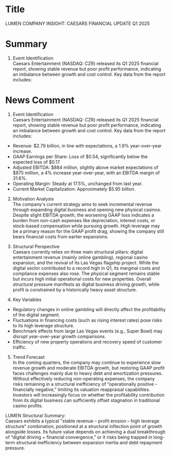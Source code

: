 # Title
LUMEN COMPANY INSIGHT: CAESARS FINANCIAL UPDATE Q1 2025

# Summary
1. Event Identification  
Caesars Entertainment (NASDAQ: CZR) released its Q1 2025 financial report, showing stable revenue but poor profit performance, indicating an imbalance between growth and cost control. Key data from the report includes:

# News Comment
1. Event Identification  
Caesars Entertainment (NASDAQ: CZR) released its Q1 2025 financial report, showing stable revenue but poor profit performance, indicating an imbalance between growth and cost control. Key data from the report includes:

- Revenue: $2.79 billion, in line with expectations, a 1.9% year-over-year increase.
- GAAP Earnings per Share: Loss of $0.54, significantly below the expected loss of $0.17.
- Adjusted EBITDA: $884 million, slightly above market expectations of $875 million, a 4% increase year-over-year, with an EBITDA margin of 31.6%.
- Operating Margin: Steady at 17.5%, unchanged from last year.
- Current Market Capitalization: Approximately $5.95 billion.

2. Motivation Analysis  
The company's current strategy aims to seek incremental revenue through expanding digital business and opening new physical casinos. Despite slight EBITDA growth, the worsening GAAP loss indicates a burden from non-cash expenses like depreciation, interest costs, or stock-based compensation while pursuing growth. High leverage may be a primary reason for the GAAP profit drag, showing the company still bears financial costs from earlier expansions.

3. Structural Perspective  
Caesars currently relies on three main structural pillars: digital entertainment revenue (mainly online gambling), regional casino expansion, and the revival of its Las Vegas flagship project. While the digital sector contributed to a record high in Q1, its marginal costs and compliance expenses also rose. The physical segment remains stable but incurs high initial operational costs for new properties. Overall structural pressure manifests as digital business driving growth, while profit is constrained by a historically heavy asset structure.

4. Key Variables  
- Regulatory changes in online gambling will directly affect the profitability of the digital segment.
- Fluctuations in financing costs (such as rising interest rates) pose risks to its high leverage structure.
- Benchmark effects from large Las Vegas events (e.g., Super Bowl) may disrupt year-over-year growth comparisons.
- Efficiency of new property operations and recovery speed of customer traffic.

5. Trend Forecast  
In the coming quarters, the company may continue to experience slow revenue growth and moderate EBITDA growth, but restoring GAAP profit faces challenges mainly due to heavy debt and amortization pressures. Without effectively reducing non-operating expenses, the company risks remaining in a structural inefficiency of “operationally positive - financially negative,” limiting its valuation reappraisal capabilities. Investors will increasingly focus on whether the profitability contribution from its digital business can sufficiently offset stagnation in traditional casino profits.

LUMEN Structural Summary:  
Caesars exhibits a typical "stable revenue – profit erosion – high leverage structure" combination, positioned at a structural inflection point of growth alongside losses. Its future value depends on achieving a dual breakthrough of “digital driving + financial convergence,” or it risks being trapped in long-term structural inefficiency between expansion inertia and debt repayment pressure.
